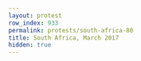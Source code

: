 ```yaml
---
layout: protest
row_index: 933
permalink: protests/south-africa-80
title: South Africa, March 2017
hidden: true
---
```

